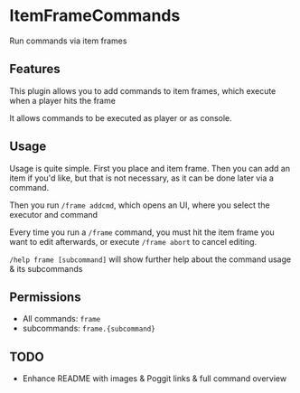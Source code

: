 # ItemFrameCommands
Run commands via item frames

## Features
This plugin allows you to add commands to item frames, which execute when a player hits the frame

It allows commands to be executed as player or as console.

## Usage
Usage is quite simple. First you place and item frame. Then you can add an item if you'd like, but that is not necessary, as it can be done later via a command.

Then you run `/frame addcmd`, which opens an UI, where you select the executor and command

Every time you run a `/frame` command, you must hit the item frame you want to edit afterwards, or execute `/frame abort` to cancel editing.

`/help frame [subcommand]` will show further help about the command usage & its subcommands

## Permissions
- All commands: `frame`
- subcommands: `frame.{subcommand}`

## TODO
- Enhance README with images & Poggit links & full command overview